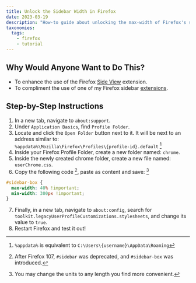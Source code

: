 ```yaml
---
title: Unlock the Sidebar Width in Firefox
date: 2023-03-19
description: "How-to guide about unlocking the max-width of Firefox's sidebar. Doing so net's you a better experience when using extensions within the sidebar."
taxonomies:
  tags:
    - firefox
    - tutorial
---
```


## Why Would Anyone Want to Do This?

- To enhance the use of the Firefox [Side View](https://addons.mozilla.org/en-US/firefox/addon/side-view/) extension.
- To compliment the use of one of my Firefox sidebar [extensions](https://addons.mozilla.org/en-US/firefox/user/17772574/).

## Step-by-Step Instructions

1. In a new tab, navigate to `about:support`.
2. Under `Application Basics`, find `Profile Folder`.
3. Locate and click the `Open Folder` button next to it. It will be next to an address similar to:  
`%appdata%\Mozilla\Firefox\Profiles\{profile-id}.default` [^1]
4. Inside your Firefox Profile Folder, create a new folder named: `chrome`.
5. Inside the newly created chrome folder, create a new file named: `userChrome.css`.
6. Copy the following code [^2], paste as content and save: [^3]

```css
#sidebar-box {
  max-width: 40% !important;
  min-width: 300px !important;
}
```

7. Finally, in a new tab, navigate to `about:config`, search for `toolkit.legacyUserProfileCustomizations.stylesheets`, and change its value to `true`.
8. Restart Firefox and test it out!

[^1]: `%appdata%` is equivalent to `C:\Users\{username}\AppData\Roaming`
[^2]: After Firefox 107, `#sidebar` was deprecated, and `#sidebar-box` was introduced.
[^3]: You may change the units to any length you find more convenient.
